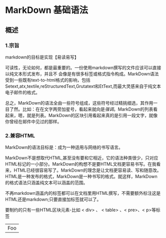 # MarkDown 基础语法

## 概述
### 1.宗旨
markdown的目标是实现【易读易写】

可读性，无论如何，都是最重要的。一份使用markdown撰写的文件应该可以直接以纯文本形式发布，并且不
会像是有很多标签或格式指令构成。MarkDown语法受到一些既有text-to-html格式的影响，包括Setext,atx,textile,reStructuredText,Grutatext和EtText,而最大灵感来自于纯文本电子邮件的格式。

总之，MarkDown的语法全由一些符号组成，这些符号经过精挑细选，其作用一目了然。比如：在在文字两旁加星号，看起来就向是*强调*。MarkDown的列表看起来，嗯，就是列表。MarkDown的区块引用看起来真的是引用一段文字，就像你曾经在邮件中见过的那样。

### 2.兼容HTML
MarkDown的语法目标是：成为一种适用与网络的书写语言。


MarkDown不是想取代HTML,甚至没有要和它相近，它的语法种类很少，只对应HTML标记的一小部分。MarkDown的构想不是要HTML文档更容易书写。在我看来，HTML已经很容易写了。MarkDown的理念是让文档更容易读、写和随意改。HTML是一种发布的格式，MarkDown是一种书写的格式。就这样，MarkDown的格式语法只涵盖纯文本可以涵盖的范围。

不再markdown涵盖内的标签都可以在文档里用HTML撰写，不需要额外标注这是HTML还是markdown;只要直接加标签就可以了。

要制约的只有一些HTML区块元素-比如 < div> 、 < table> 、< pre>、< p>等标签

<table>
    <tr>
        <td>Foo</td>
    </tr>
</table>

